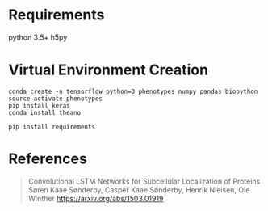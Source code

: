 # Requirements
python 3.5+
h5py


# Virtual Environment Creation

```
conda create -n tensorflow python=3 phenotypes numpy pandas biopython
source activate phenotypes
pip install keras
conda install theano

pip install requirements
```


# References
> Convolutional LSTM Networks for Subcellular Localization of Proteins
> Søren Kaae Sønderby, Casper Kaae Sønderby, Henrik Nielsen, Ole Winther
> https://arxiv.org/abs/1503.01919
